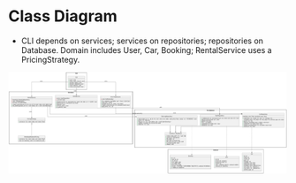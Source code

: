 # Class Diagram 
 - CLI depends on services; services on repositories; repositories on Database. Domain includes User, Car, Booking; RentalService uses a PricingStrategy.

![alt text](UML_Class_Diagram.png)